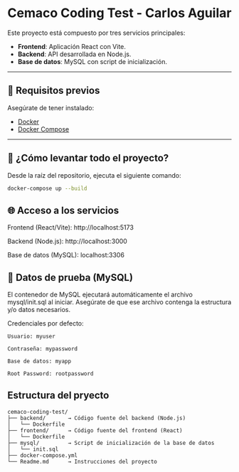 # Cemaco Coding Test - Carlos Aguilar

Este proyecto está compuesto por tres servicios principales:

- **Frontend**: Aplicación React con Vite.
- **Backend**: API desarrollada en Node.js.
- **Base de datos**: MySQL con script de inicialización.

---

## 🐳 Requisitos previos

Asegúrate de tener instalado:

- [Docker](https://www.docker.com/)
- [Docker Compose](https://docs.docker.com/compose/)

---

## 🚀 ¿Cómo levantar todo el proyecto?

Desde la raíz del repositorio, ejecuta el siguiente comando:

```bash
docker-compose up --build
```

## 🌐 Acceso a los servicios

Frontend (React/Vite): http://localhost:5173

Backend (Node.js): http://localhost:3000

Base de datos (MySQL): localhost:3306


## 🧪 Datos de prueba (MySQL)

El contenedor de MySQL ejecutará automáticamente el archivo mysql/init.sql al iniciar. Asegúrate de que ese archivo contenga la estructura y/o datos necesarios.

Credenciales por defecto:

    Usuario: myuser

    Contraseña: mypassword

    Base de datos: myapp

    Root Password: rootpassword

## Estructura del pryecto

```
cemaco-coding-test/
├── backend/       → Código fuente del backend (Node.js)
│   └── Dockerfile
├── frontend/      → Código fuente del frontend (React)
│   └── Dockerfile
├── mysql/         → Script de inicialización de la base de datos
│   └── init.sql
├── docker-compose.yml
└── Readme.md      → Instrucciones del proyecto
```